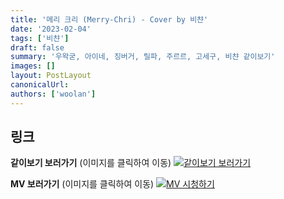 ```yaml
---
title: '메리 크리 (Merry-Chri) - Cover by 비챤'
date: '2023-02-04'
tags: ['비챤']
draft: false
summary: '우왁굳, 아이네, 징버거, 릴파, 주르르, 고세구, 비챤 같이보기'
images: []
layout: PostLayout
canonicalUrl:
authors: ['woolan']
---
```


## 링크

**같이보기 보러가기** (이미지를 클릭하여 이동)
[![같이보기 보러가기](../static/images/logo.png)](https://cafe.naver.com/steamindiegame/9638320)

**MV 보러가기** (이미지를 클릭하여 이동)
[![MV 시청하기](https://i.ytimg.com/vi/aLB9ttASxPI/maxresdefault.jpg)](https://youtu.be/aLB9ttASxPI)
